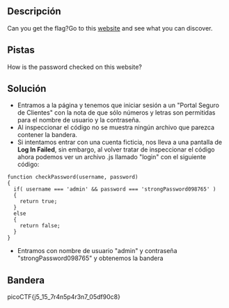 ## Descripción
Can you get the flag?Go to this [website](http://saturn.picoctf.net:51108/) and see what you can discover.

## Pistas 
How is the password checked on this website?

## Solución
- Entramos a la página y tenemos que iniciar sesión a un "Portal Seguro de Clientes" con la nota de que sólo números y letras son permitidas para el nombre de usuario y la contraseña.
- Al inspeccionar el código no se muestra ningún archivo que parezca contener la bandera.
- Si intentamos entrar con una cuenta ficticia, nos lleva a una pantalla de **Log In Failed**, sin embargo, al volver tratar de inspeccionar el código ahora podemos ver un archivo .js llamado "login" con el siguiente código:
```
function checkPassword(username, password)
{
  if( username === 'admin' && password === 'strongPassword098765' )
  {
    return true;
  }
  else
  {
    return false;
  }
}
```
- Entramos con nombre de usuario "admin" y contraseña "strongPassword098765" y obtenemos la bandera

## Bandera
picoCTF{j5_15_7r4n5p4r3n7_05df90c8}

